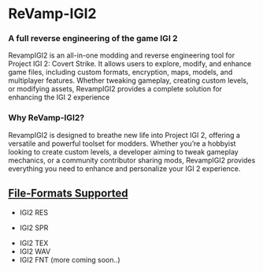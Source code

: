 # ReVamp-IGI2
### A full reverse engineering of the game IGI 2
RevampIGI2 is an all-in-one modding and reverse engineering tool for Project IGI 2: Covert Strike. It allows users to explore, modify, and enhance game files, including custom formats, encryption, maps, models, and multiplayer features. Whether tweaking gameplay, creating custom levels, or modifying assets, RevampIGI2 provides a complete solution for enhancing the IGI 2 experience

### Why ReVamp-IGI2?
RevampIGI2 is designed to breathe new life into Project IGI 2, offering a versatile and powerful toolset for modders. Whether you’re a hobbyist looking to create custom levels, a developer aiming to tweak gameplay mechanics, or a community contributor sharing mods, RevampIGI2 provides everything you need to enhance and personalize your IGI 2 experience.

## <ins>**File-Formats Supported**</ins>
- IGI2 RES
+ IGI2 SPR
* IGI2 TEX
* IGI2 WAV
* IGI2 FNT
(more coming soon..)
